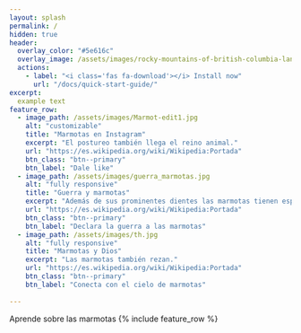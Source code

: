 ```yaml
---
layout: splash
permalink: /
hidden: true
header:
  overlay_color: "#5e616c"
  overlay_image: /assets/images/rocky-mountains-of-british-columbia-landscape-canada_800.jpg
  actions:
    - label: "<i class='fas fa-download'></i> Install now"
      url: "/docs/quick-start-guide/"
excerpt:
  example text
feature_row:
  - image_path: /assets/images/Marmot-edit1.jpg
    alt: "customizable"
    title: "Marmotas en Instagram"
    excerpt: "El postureo también llega el reino animal."
    url: "https://es.wikipedia.org/wiki/Wikipedia:Portada"
    btn_class: "btn--primary"
    btn_label: "Dale like"
  - image_path: /assets/images/guerra_marmotas.jpg
    alt: "fully responsive"
    title: "Guerra y marmotas"
    excerpt: "Además de sus prominentes dientes las marmotas tienen espadas láser"
    url: "https://es.wikipedia.org/wiki/Wikipedia:Portada"
    btn_class: "btn--primary"
    btn_label: "Declara la guerra a las marmotas"
  - image_path: /assets/images/th.jpg
    alt: "fully responsive"
    title: "Marmotas y Dios"
    excerpt: "Las marmotas también rezan."
    url: "https://es.wikipedia.org/wiki/Wikipedia:Portada"
    btn_class: "btn--primary"
    btn_label: "Conecta con el cielo de marmotas"
    
---
```

Aprende sobre las marmotas
{% include feature_row %}

